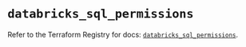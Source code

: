 # `databricks_sql_permissions`

Refer to the Terraform Registry for docs: [`databricks_sql_permissions`](https://registry.terraform.io/providers/databricks/databricks/1.41.0/docs/resources/sql_permissions).

